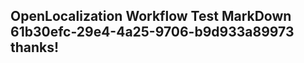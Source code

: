 <properties
ms.topic="hero-topic"
ms.test1="hero-topic"
ms.test2="test"/>


## OpenLocalization Workflow Test MarkDown 61b30efc-29e4-4a25-9706-b9d933a89973 thanks!



<!--HONumber=Aug16_HO3-->


